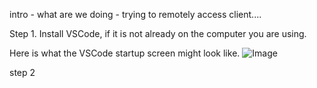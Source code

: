 intro - what are we doing - trying to remotely access client....

Step 1. Install VSCode, if it is not already on the computer you are using.  

Here is what the VSCode startup screen might look like. 
![Image](http://url/a.png)

step 2
